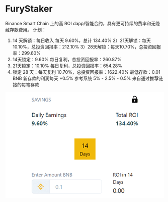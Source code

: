 # FuryStaker

Binance Smart Chain 上的高 ROI dapp/智能合约，具有更可持续的费率和无隐藏存款费用。
计划：
1) 14 天解锁：每日收入
每天 9.60%，总计 134.40%
2）21天解锁：每天10.10%，总投资回报率：212.10%
3）28天解锁：每天10.70%，总投资回报率：299.60%
4) 14天锁定：9.60% 每日复利，总投资回报率：260.87%
5) 21天锁定：10.10% 每日复利，总投资回报率：654.28%
6) 锁定 28 天：每天复利 10.70%，总投资回报率：1622.40%
最低存款：0.01 BNB
新存款的利润每天 +0.5%
参考系统 5% - 2.5% - 0.5% 来自通过推荐链接的每笔存款

![furystaker-dapp-high-risk-bsc-image1_28de43dee5839e9df91588f3619fb2a5](furystaker-dapp-high-risk-bsc-image1_28de43dee5839e9df91588f3619fb2a5.png)

